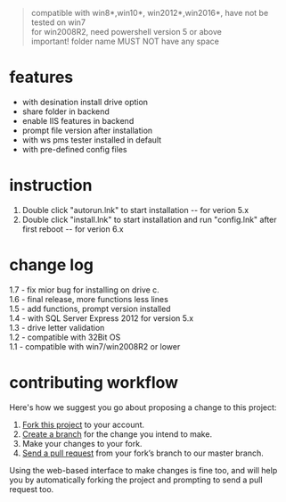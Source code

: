 >
> compatible with win8*,win10*, win2012*,win2016*, have not be tested on win7<br />
> for win2008R2, need powershell version 5 or above<br />
> important! folder name  MUST NOT have any space

# features
<ul>
  <li> with desination install drive option </li>
  <li> share folder in backend  </li>
  <li> enable IIS features in backend  </li>
  <li> prompt file version after installation  </li>
  <li> with ws pms tester installed in default  </li>
  <li> with pre-defined config files  </li>
</ul>

# instruction
<ol>
    <li>Double click "autorun.lnk" to start installation -- for verion 5.x </li>
    <li>Double click "install.lnk" to start installation and run "config.lnk" after first reboot -- for verion 6.x</li>
</ol>
<div stlye="flex: 9;">

</div>

# change log
1.7 - fix mior bug for installing on drive c. <br />
1.6 - final release, more functions less lines <br />
1.5 - add functions, prompt version installed <br />
1.4 - with SQL Server Express 2012 for version 5.x <br />
1.3 - drive letter validation <br />
1.2 - compatible with 32Bit OS <br />
1.1 - compatible with win7/win2008R2 or lower <br />

# contributing workflow
Here's how we suggest you go about proposing a change to this project:<br />
<ol>
  <li><a href="https://help.github.com/articles/fork-a-repo/">Fork this project</a> to your account. </li>
  <li><a href="https://help.github.com/articles/creating-and-deleting-branches-within-your-repository">Create a branch</a> for the change you intend to make.</li>
  <li>Make your changes to your fork.</li>
    <li><a href="https://help.github.com/articles/using-pull-requests/">Send a pull request</a> from your fork’s branch to our master branch.</li>
</ol>
Using the web-based interface to make changes is fine too, and will help you by automatically forking the project and prompting to send a pull request too. 
<br/>
